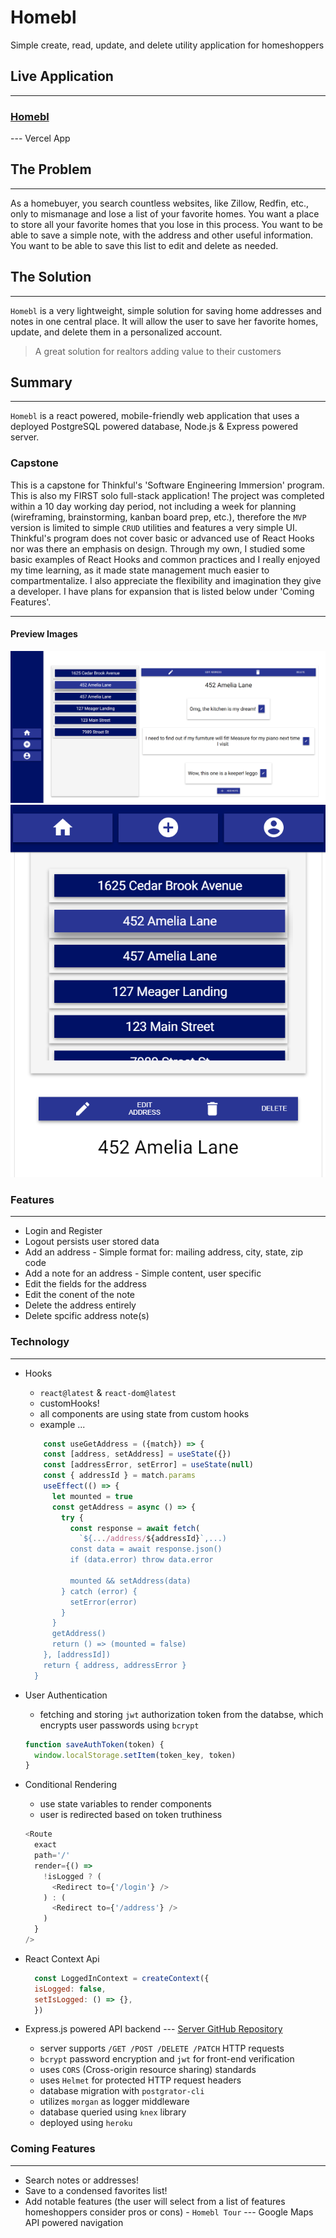 # Homebl

Simple create, read, update, and delete utility application for homeshoppers

## Live Application

---

### [Homebl](https://homebl-client.vercel.app/)

--- Vercel App

## The Problem

---

As a homebuyer, you search countless websites, like Zillow, Redfin, etc., only to mismanage and lose a list of your favorite homes. You want a place to store all your favorite homes that you lose in this process. You want to be able to save a simple note, with the address and other useful information. You want to be able to save this list to edit and delete as needed.

## The Solution

---

`Homebl` is a very lightweight, simple solution for saving home addresses and notes in one central place. It will allow the user to save her favorite homes, update, and delete them in a personalized account.

> A great solution for realtors adding value to their customers

## Summary

---

`Homebl` is a react powered, mobile-friendly web application that uses a deployed PostgreSQL powered database, Node.js & Express powered server.

### Capstone

This is a capstone for Thinkful's 'Software Engineering Immersion' program. This is also my FIRST solo full-stack application! The project was completed within a 10 day working day period, not including a week for planning (wireframing, brainstorming, kanban board prep, etc.), therefore the `MVP` version is limited to simple `CRUD` utilities and features a very simple UI. Thinkful's program does not cover basic or advanced use of React Hooks nor was there an emphasis on design. Through my own, I studied some basic examples of React Hooks and common practices and I really enjoyed my time learning, as it made state management much easier to compartmentalize. I also appreciate the flexibility and imagination they give a developer. I have plans for expansion that is listed below under 'Coming Features'.

---

#### Preview Images

![Homebl](./public/images/front-homebl.png)
![Homebl Mobile](./public/images/mobile-homebl.png)

### Features

---

- Login and Register
- Logout persists user stored data
- Add an address - Simple format for: mailing address, city, state, zip code
- Add a note for an address - Simple content, user specific
- Edit the fields for the address
- Edit the conent of the note
- Delete the address entirely
- Delete spcific address note(s)

### Technology

---

- Hooks
  - `react@latest` & `react-dom@latest`
  - customHooks!
  - all components are using state from custom hooks
  - example ...

  ```javascript
      const useGetAddress = ({match}) => {
      const [address, setAddress] = useState({})
      const [addressError, setError] = useState(null)
      const { addressId } = match.params
      useEffect(() => {
        let mounted = true
        const getAddress = async () => {
          try {
            const response = await fetch(
              `${.../address/${addressId}`,...)
            const data = await response.json()
            if (data.error) throw data.error

            mounted && setAddress(data)
          } catch (error) {
            setError(error)
          }
        }
        getAddress()
        return () => (mounted = false)
      }, [addressId])
      return { address, addressError }
    }

- User Authentication
  - fetching and storing `jwt` authorization token from the databse, which encrypts user passwords using `bcrypt`

  ```javascript
  function saveAuthToken(token) {
    window.localStorage.setItem(token_key, token)
  }

- Conditional Rendering
  - use state variables to render components
  - user is redirected based on token truthiness

  ```javascript
  <Route
    exact
    path='/'
    render={() =>
      !isLogged ? (
        <Redirect to={'/login'} />
      ) : (
        <Redirect to={'/address'} />
      )
    }
  />

- React Context Api

  ```javascript
    const LoggedInContext = createContext({
    isLogged: false,
    setIsLogged: () => {},
    })

- Express.js powered API backend --- [Server GitHub Repository](https://github.com/themlp101/homebl-server)
  - server supports `/GET /POST /DELETE /PATCH` HTTP requests
  - `bcrypt` password encryption and `jwt` for front-end verification
  - uses `CORS` (Cross-origin resource sharing) standards
  - uses `Helmet` for protected HTTP request headers
  - database migration with `postgrator-cli`
  - utilizes `morgan` as logger middleware
  - database queried using `knex` library
  - deployed using `heroku`

### Coming Features

---

- Search notes or addresses!
- Save to a condensed favorites list!
- Add notable features (the user will select from a list of features homeshoppers consider pros or cons) - `Homebl Tour` --- Google Maps API powered navigation
